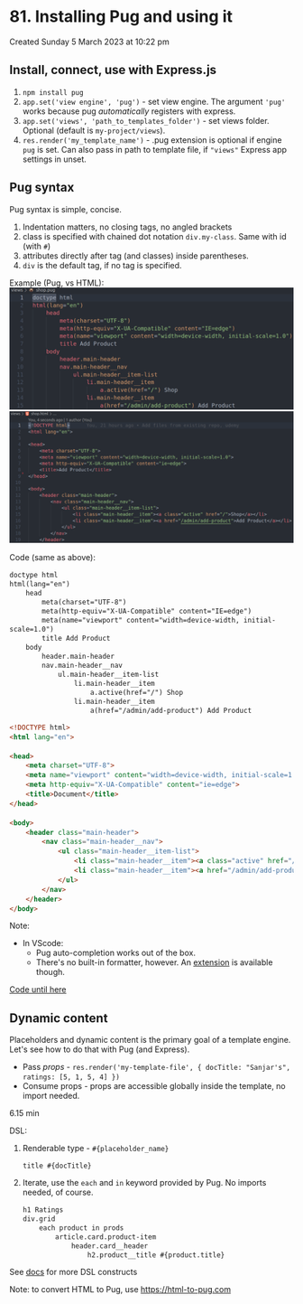 # 81. Installing Pug and using it
Created Sunday 5 March 2023 at 10:22 pm

## Install, connect, use with Express.js
1. `npm install pug`
2. `app.set('view engine', 'pug')` - set view engine. The argument `'pug'` works because pug *automatically* registers with express.
3. `app.set('views', 'path_to_templates_folder')` - set views folder. Optional (default is `my-project/views`).
4. `res.render('my_template_name')` - .pug extension is optional if engine `pug` is set. Can also pass in path to template file, if `"views"` Express app settings in unset.


## Pug syntax
Pug syntax is simple, concise.
1. Indentation matters, no closing tags, no angled brackets
2. class is specified with chained dot notation `div.my-class`. Same with id (with `#`)
3. attributes directly after tag (and classes) inside parentheses.
4. `div` is the default tag, if no tag is specified.

Example (Pug, vs HTML):
![](../../../../assets/Pasted%20image%2020230305233623.png)
![](../../../../assets/Pasted%20image%2020230305233513.png)

Code (same as above):
```pug
doctype html
html(lang="en")
    head
        meta(charset="UTF-8")
        meta(http-equiv="X-UA-Compatible" content="IE=edge")
        meta(name="viewport" content="width=device-width, initial-scale=1.0")
        title Add Product
    body
        header.main-header
        nav.main-header__nav
            ul.main-header__item-list
                li.main-header__item
                    a.active(href="/") Shop
                li.main-header__item
                    a(href="/admin/add-product") Add Product
```
```html
<!DOCTYPE html>
<html lang="en">

<head>
    <meta charset="UTF-8">
    <meta name="viewport" content="width=device-width, initial-scale=1.0">
    <meta http-equiv="X-UA-Compatible" content="ie=edge">
    <title>Document</title>
</head>

<body>
    <header class="main-header">
        <nav class="main-header__nav">
            <ul class="main-header__item-list">
                <li class="main-header__item"><a class="active" href="/">Shop</a></li>
                <li class="main-header__item"><a href="/admin/add-product">Add Product</a></li>
            </ul>
        </nav>
    </header>
</body>
```

Note: 
- In VScode:
	- Pug auto-completion works out of the box. 
	- There's no built-in formatter, however. An [extension](https://marketplace.visualstudio.com/items?itemName=ducfilan.pug-formatter) is available though.

[Code until here](https://github.com/exemplar-codes/templating-engines-w-express-js/commit/2ec3459c867b46cb703b5daf2b0d4f6c8f8013dc)

## Dynamic content
Placeholders and dynamic content is the primary goal of a template engine. Let's see how to do that with Pug (and Express).

- Pass *props* - `res.render('my-template-file', { docTitle: "Sanjar's", ratings: [5, 1, 5, 4] })`
- Consume props - props are accessible globally inside the template, no import needed.

6.15 min

DSL:
1. Renderable type - `#{placeholder_name}`
	```pug
	title #{docTitle}
	```
2. Iterate, use the `each` and `in` keyword provided by Pug. No imports needed, of course.
	```pug
	h1 Ratings
	div.grid
	    each product in prods
	        article.card.product-item
	            header.card__header
	                h2.product__title #{product.title}
	```

See [docs](https://pugjs.org/api/getting-started.html) for more DSL constructs

Note: to convert HTML to Pug, use https://html-to-pug.com